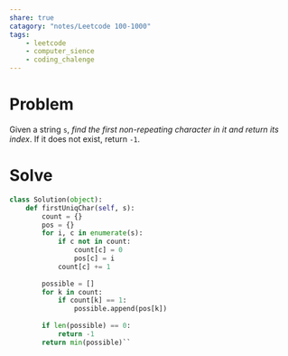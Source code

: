 ```yaml
---
share: true
catagory: "notes/Leetcode 100-1000"
tags:
    - leetcode
    - computer_sience
    - coding_chalenge
---
```


# Problem

Given a string `s`, _find the first non-repeating character in it and return its index_. If it does not exist, return `-1`.

# Solve
```python
class Solution(object):
    def firstUniqChar(self, s):
        count = {}
        pos = {}
        for i, c in enumerate(s):
            if c not in count:
                count[c] = 0
                pos[c] = i
            count[c] += 1
        
        possible = []
        for k in count:
            if count[k] == 1:
                possible.append(pos[k])
                
        if len(possible) == 0:
            return -1
        return min(possible)``
```
